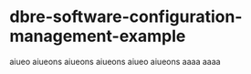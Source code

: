 # dbre-software-configuration-management-example
aiueo
aiueons
aiueons
aiueons
aiueo
aiueons
aaaa
aaaa

